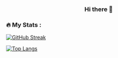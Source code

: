 <div id="title" align="center">
  <h3>
    Hi there 👋
  </h3>
</div>

### :fire: My Stats :

[![GitHub Streak](http://github-readme-streak-stats.herokuapp.com?user=fs-anvr&theme=blue-green&hide_border=true&background=000000&fire=1665DB)](https://git.io/streak-stats)

[![Top Langs](https://github-readme-stats.vercel.app/api/top-langs/?username=fs-anvr&layout=compact&theme=vision-friendly-dark&hide_border=true&background=000000&fire=1665DB)](https://github.com/anuraghazra/github-readme-stats)
